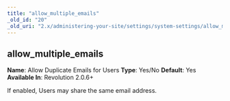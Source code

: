 ```yaml
---
title: "allow_multiple_emails"
_old_id: "20"
_old_uri: "2.x/administering-your-site/settings/system-settings/allow_multiple_emails"
---
```


## allow\_multiple\_emails

**Name**: Allow Duplicate Emails for Users
**Type**: Yes/No
**Default**: Yes
**Available In**: Revolution 2.0.6+

If enabled, Users may share the same email address.